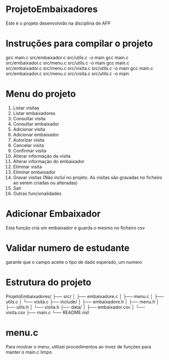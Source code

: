 # ProjetoEmbaixadores
Este é o projeto desenvolvido na disciplina de AFP

# Instruções para compilar o projeto
gcc main.c src/embaixador.c src/utils.c -o main
gcc main.c src/embaixador.c src/menu.c src/utils.c -o main
gcc main.c src/embaixador.c src/menu.c src/visita.c src/utils.c -o main
gcc main.c src/embaixador.c src/menu.c src/visita.c src/utils.c -o main

# Menu do projeto
1. Listar visitas
2. Listar embaixadores
3. Consultar visita
4. Consultar embaixador
5. Adicionar visita
6. Adicionar embaixador
7. Autorizar visita
8. Cancelar visita
9. Confirmar visita
10. Alterar informação da visita
11. Alterar informação do embaixador
12. Eliminar visita
13. Eliminar embaixador
14. Gravar visitas (Não incluí no projeto. As visitas são gravadas no ficheiro ao serem criadas ou alteradas)
15. Sair
16. Outras funcionalidades

# Adicionar Embaixador
Esta função cria um embaixador e guarda o mesmo no ficheiro csv

# Validar numero de estudante
garante que o campo aceite o tipo de dado esperado, um numero

# Estrutura do projeto
ProjetoEmbaixadores/
├── src/
│   ├── embaixadore.c
│   ├── menu.c
│   ├── utils.c
│   └── visita.c
├── include/
│   ├── embaixadore.h
│   ├── menu.h
│   ├── utils.h
│   └── visita.h
├── data/
│   ├── embaixador.csv
│   └── visita.csv
├── main.c
└── README.md

# menu.c
Para mostrar o menu, utilizei procedimentos ao invez de funções para manter o main.c limpo